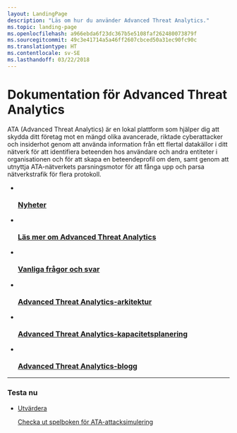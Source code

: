 ```yaml
---
layout: LandingPage
description: "Läs om hur du använder Advanced Threat Analytics."
ms.topic: landing-page
ms.openlocfilehash: a966ebda6f23dc367b5e5108faf262480073879f
ms.sourcegitcommit: 49c3e41714a5a46ff2607cbced50a31ec90fc90c
ms.translationtype: HT
ms.contentlocale: sv-SE
ms.lasthandoff: 03/22/2018
---
```

# <a name="advanced-threat-analytics-documentation"></a>Dokumentation för Advanced Threat Analytics

ATA (Advanced Threat Analytics) är en lokal plattform som hjälper dig att skydda ditt företag mot en mängd olika avancerade, riktade cyberattacker och insiderhot genom att använda information från ett flertal datakällor i ditt nätverk för att identifiera beteenden hos användare och andra entiteter i organisationen och för att skapa en beteendeprofil om dem, samt genom att utnyttja ATA-nätverkets parsningsmotor för att fånga upp och parsa nätverkstrafik för flera protokoll.

<ul class="panelContent cardsFTitle">
    <li>
        <a href="/advanced-threat-analytics/whats-new-version-1.9">
        <div class="cardSize">
            <div class="cardPadding">
                <div class="card">
                    <div class="cardImageOuter">
                        <div class="cardImage">
                            <img src="/media/common/i_whats-new.svg" alt="" />
                        </div>
                    </div>
                    <div class="cardText">
                        <h3>Nyheter</h3>
                    </div>
                </div>
            </div>
        </div>
        </a>
    </li>
    <li>
        <a href="/advanced-threat-analytics/what-is-ata">
        <div class="cardSize">
            <div class="cardPadding">
                <div class="card">
                    <div class="cardImageOuter">
                        <div class="cardImage">
                            <img src="/media/common/i_learn-about.svg" alt="" />
                        </div>
                    </div>
                    <div class="cardText">
                        <h3>Läs mer om Advanced Threat Analytics</h3>
                    </div>
                </div>
            </div>
        </div>
        </a>
    </li>
    <li>
        <a href="/advanced-threat-analytics/ata-technical-faq"> 
        <div class="cardSize">
            <div class="cardPadding">
                <div class="card">
                    <div class="cardImageOuter">
                        <div class="cardImage">
                            <img src="/media/common/i_support.svg" alt="" />
                        </div>
                    </div>
                    <div class="cardText">
                        <h3>Vanliga frågor och svar</h3>
                    </div>
                </div>
            </div>
        </div>
        </a>
    </li>
    <li>
        <a href="/advanced-threat-analytics/ata-architecture"> 
        <div class="cardSize">
            <div class="cardPadding">
                <div class="card">
                    <div class="cardImageOuter">
                        <div class="cardImage">
                            <img src="/media/common/i_architecture.svg" alt="" />
                        </div>
                    </div>
                    <div class="cardText">
                        <h3>Advanced Threat Analytics-arkitektur</h3>
                    </div>
                </div>
            </div>
        </div>
        </a>
    </li>
    <li>
        <a href="/advanced-threat-analytics/ata-capacity-planning"> 
        <div class="cardSize">
            <div class="cardPadding">
                <div class="card">
                    <div class="cardImageOuter">
                        <div class="cardImage">
                            <img src="/media/common/i_tasks.svg" alt="" />
                        </div>
                    </div>
                    <div class="cardText">
                        <h3>Advanced Threat Analytics-kapacitetsplanering</h3>
                    </div>
                </div>
            </div>
        </div>
        </a>
    </li>
    <li>
        <a href="https://blogs.technet.microsoft.com/enterprisemobility/author/microsoft-advanced-threat-analytics-team/"> 
        <div class="cardSize">
            <div class="cardPadding">
                <div class="card">
                    <div class="cardImageOuter">
                        <div class="cardImage">
                            <img src="/media/common/i_blog.svg" alt="" />
                        </div>
                    </div>
                    <div class="cardText">
                        <h3>Advanced Threat Analytics-blogg</h3>
                    </div>
                </div>
            </div>
        </div>
        </a>
    </li>
</ul>

---

<h3>Testa nu</h3>
<ul class="panelContent cardsW">
    <li>
        <div class="cardSize">
            <div class="cardPadding">
                <div class="card">
                    <div class="cardText">
                        <p><a href="https://go.microsoft.com/fwlink/?linkid=836487">Utvärdera</a></p>
                        <p><a href="https://docs.microsoft.com/enterprise-mobility-security/solutions/ata-attack-simulation-playbook">Checka ut spelboken för ATA-attacksimulering</a></p>
                    </div>
                </div>
            </div>
        </div>
    </li>  
</ul>
